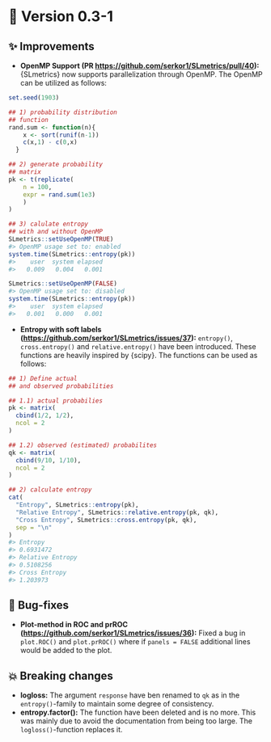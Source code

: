 

# :bookmark: Version 0.3-1

## :sparkles: Improvements

- **OpenMP Support (PR https://github.com/serkor1/SLmetrics/pull/40):**
  {SLmetrics} now supports parallelization through OpenMP. The OpenMP
  can be utilized as follows:

``` r
set.seed(1903)

## 1) probability distribution
## function
rand.sum <- function(n){
    x <- sort(runif(n-1))
    c(x,1) - c(0,x)
  }

## 2) generate probability
## matrix
pk <- t(replicate(
    n = 100,
    expr = rand.sum(1e3)
    )
)

## 3) calulate entropy
## with and without OpenMP
SLmetrics::setUseOpenMP(TRUE)
#> OpenMP usage set to: enabled
system.time(SLmetrics::entropy(pk))
#>    user  system elapsed 
#>   0.009   0.004   0.001

SLmetrics::setUseOpenMP(FALSE)
#> OpenMP usage set to: disabled
system.time(SLmetrics::entropy(pk))
#>    user  system elapsed 
#>   0.001   0.000   0.001
```

- **Entropy with soft labels
  (https://github.com/serkor1/SLmetrics/issues/37):** `entropy()`,
  `cross.entropy()` and `relative.entropy()` have been introduced. These
  functions are heavily inspired by {scipy}. The functions can be used
  as follows:

``` r
## 1) Define actual
## and observed probabilities

## 1.1) actual probabilies
pk <- matrix(
  cbind(1/2, 1/2),
  ncol = 2
)

## 1.2) observed (estimated) probabilites
qk <- matrix(
  cbind(9/10, 1/10), 
  ncol = 2
)

## 2) calculate entropy
cat(
  "Entropy", SLmetrics::entropy(pk),
  "Relative Entropy", SLmetrics::relative.entropy(pk, qk),
  "Cross Entropy", SLmetrics::cross.entropy(pk, qk),
  sep = "\n"
)
#> Entropy
#> 0.6931472
#> Relative Entropy
#> 0.5108256
#> Cross Entropy
#> 1.203973
```

## :bug: Bug-fixes

- **Plot-method in ROC and prROC
  (https://github.com/serkor1/SLmetrics/issues/36):** Fixed a bug in
  `plot.ROC()` and `plot.prROC()` where if `panels = FALSE` additional
  lines would be added to the plot.

## :boom: Breaking changes

- **logloss:** The argument `response` have ben renamed to `qk` as in
  the `entropy()`-family to maintain some degree of consistency.
- **entropy.factor():** The function have been deleted and is no more.
  This was mainly due to avoid the documentation from being too large.
  The `logloss()`-function replaces it.

